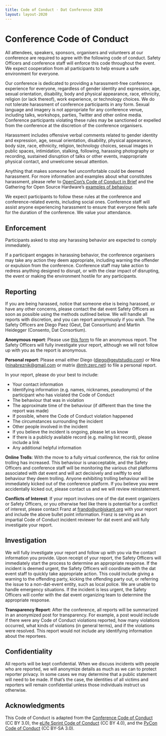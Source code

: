 ```yaml
---
title: Code of Conduct · Dat Conference 2020
layout: layout-2020
---
```


# Conference Code of Conduct

All attendees, speakers, sponsors, organisers and volunteers at our conference are required to agree with the following code of conduct. Safety Officers and conference staff will enforce this code throughout the event. We expect cooperation from all participants to help ensure a safe environment for everyone.

Our conference is dedicated to providing a harassment-free conference experience for everyone, regardless of gender identity and expression, age, sexual orientation, disability, body and physical appearance, race, ethnicity, religion (or lack thereof), work experience, or technology choices. We do not tolerate harassment of conference participants in any form. Sexual language and imagery is not appropriate for any conference venue, including talks, workshops, parties, Twitter and other online media. Conference participants violating these rules may be sanctioned or expelled from the conference at the discretion of the conference organisers.

Harassment includes offensive verbal comments related to gender identity and expression, age, sexual orientation, disability, physical appearance, body size, race, ethnicity, religion, technology choices, sexual images in public spaces, intimidation, stalking, following, harassing photography or recording, sustained disruption of talks or other events, inappropriate physical contact, and unwelcome sexual attention.

Anything that makes someone feel uncomfortable could be deemed harassment. For more information and examples about what constitutes harassment, please refer to [OpenCon’s Code of Conduct in Brief](https://www.opencon2018.org/code_of_conduct) and the Gathering for Open Source Hardware’s [examples of behaviour](http://openhardware.science/gosh-2017/gosh-code-of-conduct/).

We expect participants to follow these rules at the conference and conference-related events, including social ones. Conference staff will assist anyone experiencing harassment to ensure that everyone feels safe for the duration of the conference. We value your attendance.

## Enforcement

Participants asked to stop any harassing behavior are expected to comply immediately.

If a participant engages in harassing behavior, the conference organisers may take any action they deem appropriate, including warning the offender or expulsion from the conference. Conference staff may take action to redress anything designed to disrupt, or with the clear impact of disrupting, the event or making the environment hostile for any participants. 

## Reporting

If you are being harassed, notice that someone else is being harassed, or have any other concerns, please contact the dat event Safety Officers as soon as possible using the methods outlined below. We will handle all reports with discretion, and you can report anonymously if you wish. The Safety Officers are Diego Paez (Geut, Dat Consortium) and Martin Heidegger (Consento, Dat Consortium).

**Anonymous report**: Please use [this form](https://forms.gle/a8pvnrNoMCpMzqQ16) to file an anonymous report. The Safety Officers will fully investigate your report, although we will not follow up with you as the report is anonymous.

**Personal report**: Please email either Diego ([diego@geutstudio.com](mailto:diego@geutstudio.com)) or Nina ([ninabreznik@gmail.com](mailto:ninabreznik@gmail.com) or matrix [@mh:zerc.net](@mh:zerc.net)) to file a personal report.

In your report, please do your best to include:

- Your contact information
- Identifying information (e.g. names, nicknames, pseudonyms) of the participant who has violated the Code of Conduct
- The behaviour that was in violation
- The approximate time of the behaviour (if different than the time the report was made)
- If possible, where the Code of Conduct violation happened
- The circumstances surrounding the incident
- Other people involved in the incident
- If you believe the incident is ongoing, please let us know
- If there is a publicly available record (e.g. mailing list record), please include a link
- Any additional helpful information

**Online Trolls**: With the move to a fully virtual conference, the risk for online trolling has increased. This behaviour is unacceptable, and the Safety Officers and conference staff will be monitoring the various chat platforms associated with dat event and will act decisively and swiftly to end behaviour they deem trolling. Anyone exhibiting trolling behaviour will be immediately kicked out of the conference platform. If you believe you were accidentally kicked out, please contact us and we will review reinstatement.

**Conflicts of Interest**: If your report involves one of the dat event organizers or Safety Officers, or you otherwise feel like there is potential for a conflict of interest, please contact Franz at frando@unbiskant.org with your report and include the above bullet point information. Franz is serving as an impartial Code of Conduct incident reviewer for dat event and will fully investigate your report.

## Investigation
We will fully investigate your report and follow up with you via the contact information you provide. Upon receipt of your report, the Safety Officers will immediately start the process to determine an appropriate response. If the incident is deemed urgent, the Safety Officers will coordinate with the dat event staff to quickly take appropriate action. This could include giving a warning to the offending party, kicking the offending party out, or referring the issue to a non-dat-event entity, such as local police. We are unable to handle emergency situations. If the incident is less urgent, the Safety Officers will confer with the dat event organizing team to determine the appropriate response. 

**Transparency Report**: After the conference, all reports will be summarized in an anonymized post for transparency. For example, a post would include if there were any Code of Conduct violations reported, how many violations occurred, what kinds of violations (in general terms), and if the violations were resolved. This report would not include any identifying information about the reportees.

## Confidentiality
All reports will be kept confidential. When we discuss incidents with people who are reported, we will anonymize details as much as we can to protect reporter privacy. In some cases we may determine that a public statement will need to be made. If that’s the case, the identities of all victims and reporters will remain confidential unless those individuals instruct us otherwise.

## Acknowledgments
This Code of Conduct is adapted from the [Conference Code of Conduct](https://confcodeofconduct.com/) (CC BY 3.0), the [eLife Sprint Code of Conduct](https://sprint.elifesciences.org/code-of-conduct/) (CC BY 4.0), and the [PyCon Code of Conduct](https://us.pycon.org/2020/about/code-of-conduct/) (CC BY-SA 3.0).
